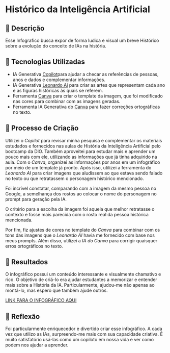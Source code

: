 # Histórico da Inteligência Artificial 


## 📒 Descrição
Esse Infografico busca expor de forma ludica e visual um breve Histórico sobre a evolução do conceito de IAs na história.

## 🤖 Tecnologias Utilizadas
- IA Generativa [Copilot](https://copilot.microsoft.com/)para ajudar a checar as referências de pessoas, anos e dados e complementar informações.
- IA Generativa [Leonardo Ai](https://app.leonardo.ai/) para criar as artes que representam cada ano e as figuras históricas às quais se referem.
- Ferramenta [Canva](https://www.canva.com/) para criar o template da imagem, que foi modificado nas cores para combinar com as imagens geradas.
- Ferramenta IA Generativa do [Canva](https://www.canva.com/) para fazer correções ortográficas no texto.

## 🧐 Processo de Criação
Utilizei o *Copilot* para revisar minha pesquisa e complementar os materiais estudados e fornecidos nas aulas de História da Inteligência Artificial pelo bootcamp da DIO. Também aproveitei para estudar mais e aprender um pouco mais com ele, utilizando as informações que já tinha adquirido na aula. Com o *Canva*, organizei as informações por anos em um infográfico por meio de um template já pronto. Após isso, utilizei a ferramenta do *Leonardo AI* para criar imagens que aludissem ao que estava sendo falado no texto ou que retratassem o personagem histórico mencionado. 

Foi incrível constatar, comparando com a imagem da mesmo pessoa no Google, a semelhança dos rostos ao colocar o nome do personagem no prompt para geração pela IA.

O critério para a escolha da imagem foi aquela que melhor retratasse o contexto e fosse mais parecida com o rosto real da pessoa histórica mencionada. 

Por fim, fiz ajustes de cores no template do *Canva* para combinar com os tons das imagens que o *Leonardo AI* havia me fornecido com base nos meus prompts. Além disso, utilizei a *IA do Canva* para corrigir quaisquer erros ortográficos no texto.

## 🚀 Resultados
O infográfico possui um conteúdo interessante e visualmente chamativo e rico. O objetivo de criá-lo era ajudar estudantes a memorizar e entender mais sobre a História da IA. Particularmente, ajudou-me não apenas ao montá-lo, mas espero que também ajude outros.

[LINK PARA O INFOGRÁFICO AQUI](https://drive.google.com/file/d/1zGucaT0dmJOaISkAZRpCdn7s46_D8Qwp/view?usp=sharing)

## 💭 Reflexão
Foi particularmente enriquecedor e divertido criar esse infográfico. A cada vez que utilizo as IAs, surpreendo-me mais com sua capacidade criativa. É muito satisfatório usá-las como um copiloto em nossa vida e ver como podem nos ajudar a aprender.

